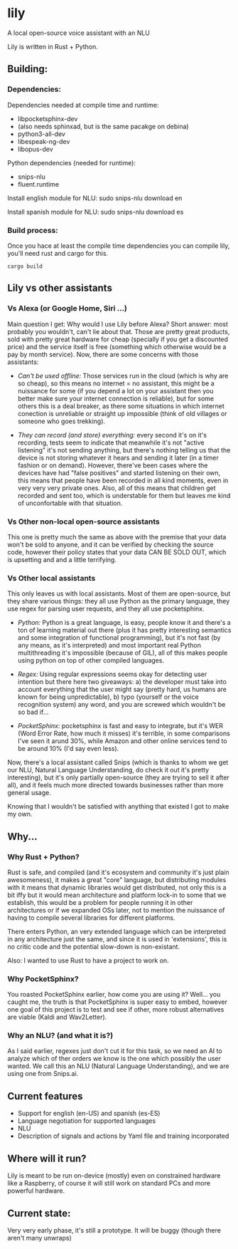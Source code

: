 # lily

A local open-source voice assistant with an NLU

Lily is written in Rust + Python.

## Building:

### Dependencies:

Dependencies needed at compile time and runtime:
- libpocketsphinx-dev
- (also needs sphinxad, but is the same pacakge on debina)
- python3-all-dev
- libespeak-ng-dev
- libopus-dev

Python dependencies (needed for runtime):
- snips-nlu
- fluent.runtime

Install english module for NLU:
sudo snips-nlu download en

Install spanish module for NLU:
sudo snips-nlu download es

### Build process:
Once you hace at least the compile time dependencies you can compile lily, you'll
need rust and cargo for this.

`cargo build`


## Lily vs other assistants

### Vs Alexa (or Google Home, Siri ...)

Main question I get: Why would I use Lily before Alexa? Short answer: most probably you wouldn't, can't lie about that. Those are pretty great products, sold with pretty great hardware for cheap (specially if you get a discounted price) and the service itself is free (something which otherwise would be a pay by month service). Now, there are some concerns with those assistants:

- *Can't be used offline:* Those services run in the cloud (which is why are so cheap), so this means no internet = no assistant, this might be a nuissance for some (if you depend a lot on your assistant then you better make sure your internet connection is reliable), but for some others this is a deal breaker, as there some situations in which internet conection is unreliable or straight up impossible (think of old villages or someone who goes trekking).

- *They can record (and store) everything:* every second it's on it's recording, tests seem to indicate that meanwhile it's not "active listening" it's not sending anything, but there's nothing telling us that the device is not storing whatever it hears and sending it later (in a timer fashion or on demand). However, there've been cases where the devices have had "false positives" and started listening on their own, this means that people have been recorded in all kind moments, even in very very very private ones. Also, all of this means that children get recorded and sent too, which is understable for them but leaves me kind of unconfortable with that situation.

### Vs Other non-local open-source assistants

This one is pretty much the same as above with the premise that your data won't be sold to anyone, and it can be verified by checking the source code, however their policy states that your data CAN BE SOLD OUT, which is upsetting and and a little terrifying.


### Vs Other local assistants

This only leaves us with local assistants. Most of them are open-source, but they share various things: they all use Python as the primary language, they use regex for parsing user requests, and they all use pocketsphinx.

- *Python:* Python is a great language, is easy, people know it and there's a ton of learning material out there (plus it has pretty interesting semantics and some integration of functional programming), but it's not fast (by any means, as it's interpreted) and most important real Python multithreading it's impossible (because of GIL), all of this makes people using python on top of other compiled languages.

- *Regex:* Using regular expressions seems okay for detecting user intention but there here two giveaways: a) the developer must take into account everything that the user might say (pretty hard, us humans are known for being unpredictable), b) typo (yourself or the voice recognition system) any word, and you are screwed which wouldn't be so bad if...

- *PocketSphinx:* pocketsphinx is fast and easy to integrate, but it's WER (Word Error Rate, how much it misses) it's terrible, in some comparisons I've seen it arund 30%, while Amazon and other online services tend to be around 10% (I'd say even less).

Now, there's a local assistant called Snips (which is thanks to whom we get our NLU, Natural Language Understanding, do check it out it's pretty interesting), but it's only partially open-source (they are trying to sell it after all), and it feels much more directed towards businesses rather than more general usage.


Knowing that I wouldn't be satisfied with anything that existed I got to make my own.

## Why...

### Why Rust + Python?

Rust is safe, and compiled (and it's ecosystem and community it's just plain awesomeness), it makes a great "core" language, but distributing modules with it means that dynamic libraries would get distributed, not only this is a bit iffy but it would mean architecture and platform lock-in to some that we establish, this would be a problem for people running it in other architectures or if we expanded OSs later, not to mention the nuissance of having to compile several libraries for different platforms.

There enters Python, an very extended language which can be interpreted in any architecture just the same, and since it is used in 'extensions', this is no critic code and the potential slow-down is non-existant.

Also: I wanted to use Rust to have a project to work on.

### Why PocketSphinx?

You roasted PocketSphinx earlier, how come you are using it? Well... you caught me, the truth is that PocketSphinx is super easy to embed, however one goal of this project is to test and see if other, more robust alternatives are viable (Kaldi and Wav2Letter).


### Why an NLU? (and what it is?)
As I said earlier, regexes just don't cut it for this task, so we need an AI to analyze which of ther orders we know is the one which possibly the user wanted. We call this an NLU (Natural Language Understanding), and we are using one from Snips.ai.


## Current features

- Support for english (en-US) and spanish (es-ES)
- Language negotiation for supported languages
- NLU
- Description of signals and actions by Yaml file and training incorporated


## Where will it run?
Lily is meant to be run on-device (mostly) even on constrained hardware like a Raspberry, of course it will still work on standard PCs and more powerful hardware.

## Current state:

Very very early phase, it's still a prototype. It will be buggy (though there aren't many unwraps)